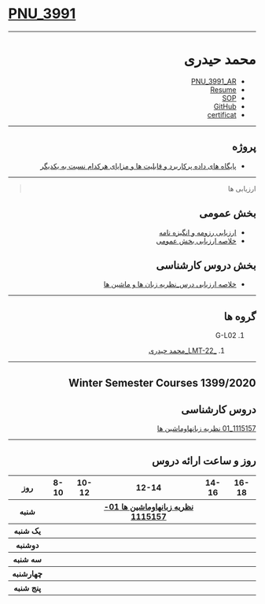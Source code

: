# [PNU_3991](https://github.com/AliRazavi-edu/PNU_3991#TOC)


<div dir="rtl">
   
----------

# محمد حیدری
- [PNU_3991_AR](https://github.com/MohammadHeydari22/PNU_3991_AR)
- [Resume](https://mohammadheydari22.github.io/CVE/) 
- [SOP](https://github.com/MohammadHeydari22/SOP)
- [GitHub](https://github.com/MohammadHeydari22)
- [certificat](https://mohammadheydari22.github.io/PNU_3991_AR/sololearn.jpg)
-----------------


## پروژه
- [پایگاه های داده پرکاربرد و قابلیت
ها و مزایای هرکدام نسبت به یکدیگر](https://github.com/MohammadHeydari22/PNU_3991_AR/blob/main/Project.pdf)

------------------
> ارزیابی ها

##  بخش عمومی
- [ارزیابی رزومه و انگیزه نامه](https://github.com/MohammadHeydari22/PNU_3991_AR/blob/main/_General/MH_CV_CheckList_AR_3991(2).pdf)
- [خلاصه ارزیابی بخش عمومی](https://github.com/MohammadHeydari22/PNU_3991_AR/blob/main/_General/MH_GeneralSection_CheckList_AR_3991.pdf)

##  بخش دروس کارشناسی
- [خلاصه ارزیابی درس_نظریه زبان ها و ماشین ها](https://github.com/MohammadHeydari22/PNU_3991_AR/blob/main/_General/MH_Theory-of-Languages-and-Machines_CheckList_AR_3991.pdf)

------------------
## گروه ها

1. G-L02

   1. [_LMT-22_محمد حیدری](https://github.com/AliRazavi-edu/PNU_3991/tree/master/_BSc/Theory-of-Languages-and-Machines/_1115157_01/22_محمد%20حيدري)


-----------------


## Winter Semester Courses 1399/2020

## دروس کارشناسی

[1115157_01 نظريه زبانهاوماشين ها](https://github.com/AliRazavi-edu/PNU_3991/tree/master/_BSc/Theory-of-Languages-and-Machines)

-----------------
## روز و ساعت ارائه دروس

<table style="width:100%">
  <tr>
    <th >16-18</th>
    <th >14-16</th>
    <th >12-14</th>
    <th>10-12</th>
    <th>8-10</th>
    <th>روز</th>
   </tr>
  <tr>
    <th ></th>
    <th ><a </a></th>
    <th ><a href="https://github.com/AliRazavi-edu/PNU_3991/tree/master/_BSc/Theory-of-Languages-and-Machines">نظريه زبانهاوماشين ها 01-1115157</a></th>
    <th></th>
    <th></th>
    <th>شنبه</th>
  </tr>
   <tr>
    <th ></th>
    <th ></th>
    <th></th>
    <th></th>
    <th ></th>
    <th>یک شنبه</th>
  </tr>
   <tr>
     <th ><a </a> </th>
     <th ><a </a></th>
     <th><a </a></th>
     <th><a </a></th>
    <th ></th>   
    <th>دوشنبه</th>
  </tr>
   <tr>
    <th ></th>
    <th ></th>
    <th></th>
    <th></th>
    <th ></th>
    <th>سه شنبه</th>
  </tr>
   <tr>
    <th ></th>
    <th ></th>
    <th></th>
    <th></th>
     <th ><a </a></th>
    <th>چهارشنبه</th>
  </tr>
   <tr>
    <th ></th>
     <th ><a  </a></th>
     <th ><a </a></th>
     <th><a  </a></th>
    <th><a </a></th>
    <th>پنج شنبه</th>
  </tr>
</table>

